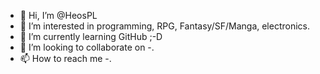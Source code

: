 - 👋 Hi, I’m @HeosPL
- 👀 I’m interested in programming, RPG, Fantasy/SF/Manga, electronics.
- 🌱 I’m currently learning GitHub ;-D
- 💞️ I’m looking to collaborate on -.
- 📫 How to reach me -.

<!---
HeosPL/HeosPL is a ✨ special ✨ repository because its `README.md` (this file) appears on your GitHub profile.
You can click the Preview link to take a look at your changes.
--->

